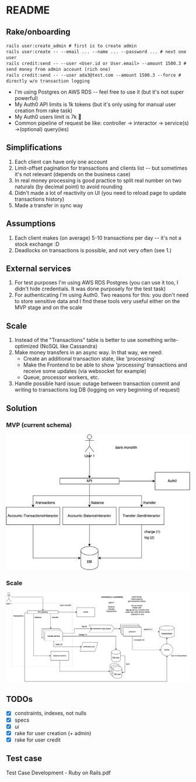 # README

## Rake/onboarding
```shell
rails user:create_admin # first is to create admin
rails user:create -- --email ... --name ... --password ... # next one user
rails credit:send -- --user <User.id or User.email> --amount 1500.3 # send money from admin account (rich one)
rails credit:send -- --user ada3@test.com --amount 1500.3 --force # directly w/o transaction logging
```

* I'm using Postgres on AWS RDS -- feel free to use it (but it's not super powerful)
* My Auth0 API limits is 1k tokens (but it's only using for manual user creation from rake task)
* My Auth0 users limit is 7k :shrug:
* Common pipeline of request be like: controller -> interactor -> service(s) ->(optional) query(ies)

## Simplifications
1. Each client can have only one account
2. Limit-offset pagination for transactions and clients list -- but sometimes it's not relevant (depends on the business case)
3. In real money processing is good practice to split real number on two naturals (by decimal point) to avoid rounding
4. Didn't made a lot of reactivity on UI (you need to reload page to update transactions history)
5. Made a transfer in sync way

## Assumptions
1. Each client makes (on average) 5-10 transactions per day -- it's not a stock exchange :D
2. Deadlocks on transactions is possible, and not very often (see 1.)

## External services
1. For test purposes I'm using AWS RDS Postgres (you can use it too, I didn't hide credentials. It was done purposely for the test task)
2. For authenticating I'm using Auth0. Two reasons for this: you don't need to store sensitive data and I find these tools very useful either on the MVP stage and on the scale

## Scale
1. Instead of the "Transactions" table is better to use something write-optimized (NoSQL like Cassandra)
2. Make money transfers in an async way. In that way, we need:
    - Create an additional transaction state, like 'processing'
    - Make the Frontend to be able to show 'processing' transactions and receive some updates (via websocket for example)
    - Queue, processor workers, etc.
3. Handle possible hard issue: outage between transaction commit and writing to transactions log DB (logging on very beginning of request)

## Solution
### MVP (current schema)
![](bank.png)

### Scale
![](bank_scale.png)


## TODOs
* [x] constraints, indexes, not nulls
* [x] specs
* [x] ui
* [x] rake for user creation (+ admin)
* [x] rake for user credit

## Test case
Test Case Development - Ruby on Rails.pdf
